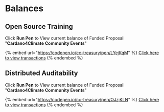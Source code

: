 # Balances

## Open Source Training

Click **Run Pen** to View current balance of Funded Proposal "**Cardano4Climate** **Community Events**"

{% embed url="https://codepen.io/cc-treasury/pen/LYejKqM" %}
[Click here to view transactions](transactions/fund-6/open-source-training.md)
{% endembed %}

## Distributed Auditability

Click **Run Pen** to View current balance of Funded Proposal "**Cardano4Climate** **Community Events**"

{% embed url="https://codepen.io/cc-treasury/pen/OJzjKLN" %}
[Click here to view transactions](transactions/fund-6/distributed-auditability.md)
{% endembed %}
